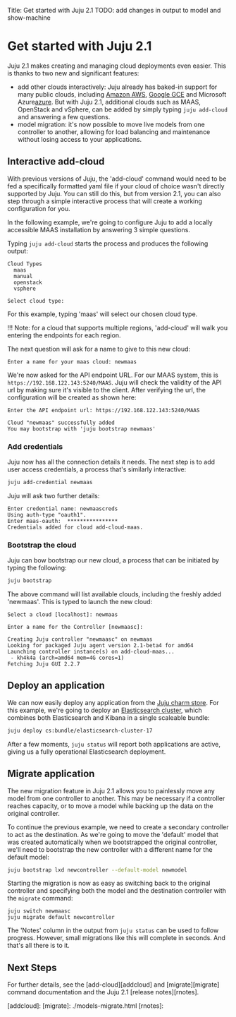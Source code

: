 Title: Get started with Juju 2.1
TODO: add changes in output to model and show-machine


# Get started with Juju 2.1

Juju 2.1 makes creating and managing cloud deployments even easier. This is
thanks to two new and significant features:

- add other clouds interactively: Juju already has baked-in support for many
  public clouds, including [Amazon AWS][aws], [Google GCE][gce] and Microsoft
  Azure[azure]. But with Juju 2.1, additional clouds such as MAAS, OpenStack and
  vSphere, can be added by simply typing `juju add-cloud` and answering a few
  questions.
- model migration: it's now possible to move live models from one controller to
  another, allowing for load balancing and maintenance without losing access to
  your applications. 

## Interactive add-cloud

With previous versions of Juju, the 'add-cloud' command would need to be fed a
specifically formatted yaml file if your cloud of choice wasn't directly
supported by Juju. You can still do this, but from version 2.1, you can also
step through a simple interactive process that will create a working
configuration for you. 

In the following example, we're going to configure Juju to add a locally
accessible MAAS installation by answering 3 simple questions.

Typing `juju add-cloud` starts the process and produces the following output:

```no-highlight
Cloud Types
  maas
  manual
  openstack
  vsphere

Select cloud type:
```

For this example, typing 'maas' will select our chosen cloud type. 

!!! Note: for a cloud that supports multiple regions, 'add-cloud' will walk you
entering the endpoints for each region.

The next question will ask for a name to give to this new cloud:

```no-highlight
Enter a name for your maas cloud: newmaas
```

We're now asked for the API endpoint URL. For our MAAS system, this is
`https://192.168.122.143:5240/MAAS`. Juju will check the validity of the API
url by making sure it's visible to the client. After verifying the url, the
configuration will be created as shown here:

```no-hlightlight
Enter the API endpoint url: https://192.168.122.143:5240/MAAS

Cloud "newmaas" successfully added
You may bootstrap with 'juju bootstrap newmaas'
```

### Add credentials

Juju now has all the connection details it needs. The next step
is to add user access credentials, a process that's similarly interactive:

```bash
juju add-credential newmaas
```

Juju will ask two further details:

```no-highlight
Enter credential name: newmaascreds
Using auth-type "oauth1".
Enter maas-oauth:  ****************
Credentials added for cloud add-cloud-maas.
```

### Bootstrap the cloud

Juju can bow bootstrap our new cloud, a process that can
be initiated by typing the following:

```bash
juju bootstrap
```

The above command will list available clouds, including the freshly added
'newmaas'. This is typed to launch the new cloud:

```no-highlight
Select a cloud [localhost]: newmaas

Enter a name for the Controller [newmaasc]: 

Creating Juju controller "newmaasc" on newmaas
Looking for packaged Juju agent version 2.1-beta4 for amd64
Launching controller instance(s) on add-cloud-maas...
 - kh4k4a (arch=amd64 mem=4G cores=1)  
Fetching Juju GUI 2.2.7
```
## Deploy an application

We can now easily deploy any application from the [Juju charm
store][charmstore]. For this example, we're going to deploy an [Elasticsearch
cluster][esstore], which combines both Elasticsearch and Kibana in a single
scaleable bundle:

```bash
juju deploy cs:bundle/elasticsearch-cluster-17
```

After a few moments, `juju status` will report both applications are active,
giving us a fully operational Elasticsearch deployment. 

## Migrate application

The new migration feature in Juju 2.1 allows you to painlessly move any model
from one controller to another. This may be necessary if a controller reaches
capacity, or to move a model while backing up the data on the original
controller.

To continue the previous example, we need to create a secondary controller to
act as the destination.  As we're going to move the 'default' model that was
created automatically when we bootstrapped the original controller, we'll need
to bootstrap the new controller with a different name for the default model:

```bash
juju bootstrap lxd newcontroller --default-model newmodel
```

Starting the migration is now as easy as switching back to the original
controller and specifying both the model and the destination controller with
the `migrate` command:

```
juju switch newmaasc
juju migrate default newcontroller
```

The 'Notes' column in the output from `juju status` can be used to follow
progress. However, small migrations like this will complete in seconds. And
that's all there is to it. 

## Next Steps

For further details, see the [add-cloud][addcloud] and [migrate][migrate]
command documentation and the Juju 2.1 [release notes][rnotes].

[first]: ./getting-started.html
[aws]: ./help-aws.html
[gce]: ./help-google.html
[azure]: ./help-azure.html
[charmstore]: https://jujucharms.com/store
[esstore]: https://jujucharms.com/elasticsearch-cluster
[addcloud]:
[migrate]: ./models-migrate.html
[rnotes]: 
